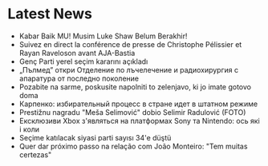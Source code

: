 # Latest News
-  Kabar Baik MU! Musim Luke Shaw Belum Berakhir!
-  Suivez en direct la conférence de presse de Christophe Pélissier et Rayan Raveloson avant AJA-Bastia
-  Genç Parti yerel seçim kararını açıkladı
-  „Пълмед” откри Отделение по лъчелечение и радиохирургия с апаратура от последно поколение
-  Pozabite na sarme, poskusite napolniti to zelenjavo, ki jo imate gotovo doma
-  Карпенко: избирательный процесс в стране идет в штатном режиме
-  Prestižnu nagradu "Meša Selimović" dobio Selimir Radulović (FOTO)
-  Ексклюзиви Xbox з'являться на платформах Sony та Nintendo: ось які і коли
-  Seçime katılacak siyasi parti sayısı 34'e düştü
-  Quer dar próximo passo na relação com João Monteiro: "Tem muitas certezas"

